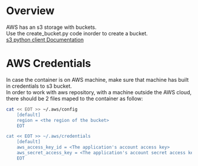 # Overview
AWS has an s3 storage with buckets.  
Use the create_bucket.py code inorder to create a bucket.  
[s3 python client Documentation](https://boto3.amazonaws.com/v1/documentation/api/latest/reference/services/s3.html)

# AWS Credentials
In case the container is on AWS machine, make sure that machine has built in credentials to s3 bucket.  
In order to work with aws repository, with a machine outside the AWS cloud, there should be 2 files maped to the container as follow:
```bash
cat << EOT >> ~/.aws/config
    [default]
    region = <the region of the bucket>
    EOT

cat << EOT >> ~/.aws/credentials
    [default]
    aws_access_key_id = <The application's account access key>
    aws_secret_access_key = <The application's account secret access key>
    EOT
```